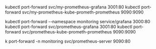 kubectl port-forward svc/my-prometheus-grafana 3001:80
kubectl port-forward svc/my-prometheus-kube-prometh-prometheus 9090:9090

kubectl port-forward --namespace monitoring service/grafana 3000:80
kubectl port-forward svc/prometheus-grafana 3001:80
kubectl port-forward svc/prometheus-kube-prometh-prometheus 9090:9090

k port-forward -n monitoring svc/prometheus-server 9090:80